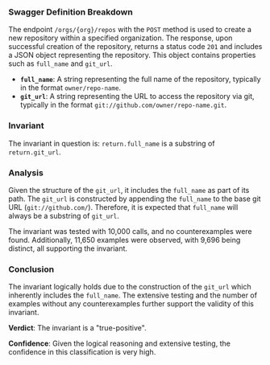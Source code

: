 ### Swagger Definition Breakdown

The endpoint `/orgs/{org}/repos` with the `POST` method is used to create a new repository within a specified organization. The response, upon successful creation of the repository, returns a status code `201` and includes a JSON object representing the repository. This object contains properties such as `full_name` and `git_url`.

- **`full_name`**: A string representing the full name of the repository, typically in the format `owner/repo-name`.
- **`git_url`**: A string representing the URL to access the repository via git, typically in the format `git://github.com/owner/repo-name.git`.

### Invariant

The invariant in question is: `return.full_name` is a substring of `return.git_url`.

### Analysis

Given the structure of the `git_url`, it includes the `full_name` as part of its path. The `git_url` is constructed by appending the `full_name` to the base git URL (`git://github.com/`). Therefore, it is expected that `full_name` will always be a substring of `git_url`.

The invariant was tested with 10,000 calls, and no counterexamples were found. Additionally, 11,650 examples were observed, with 9,696 being distinct, all supporting the invariant.

### Conclusion

The invariant logically holds due to the construction of the `git_url` which inherently includes the `full_name`. The extensive testing and the number of examples without any counterexamples further support the validity of this invariant.

**Verdict**: The invariant is a "true-positive".

**Confidence**: Given the logical reasoning and extensive testing, the confidence in this classification is very high.
